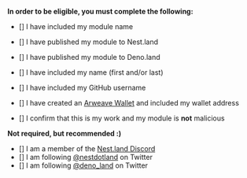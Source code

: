 **In order to be eligible, you must complete the following:**

- [] I have included my module name
- [] I have published my module to Nest.land
- [] I have published my module to Deno.land
- [] I have included my name (first and/or last)
- [] I have included my GitHub username
- [] I have created an [Arweave Wallet](https://www.arweave.org/wallet) and included my wallet address

- [] I confirm that this is my work and my module is **not** malicious

**Not required, but recommended :)**

- [] I am a member of the [Nest.land Discord](https://discord.gg/Swcy7Ws)
- [] I am following [@nestdotland](https://twitter.com/nestdotland) on Twitter
- [] I am following [@deno_land](https://twitter.com/deno_land) on Twitter
